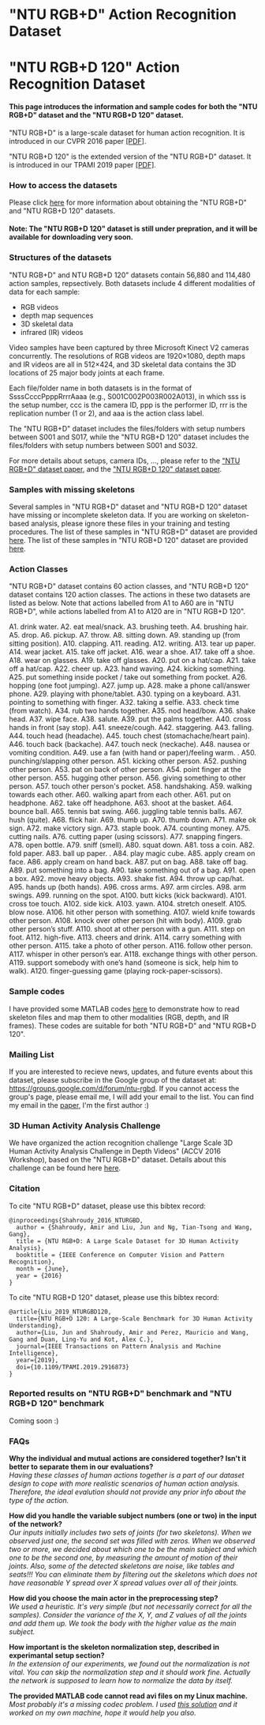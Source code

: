 # "NTU RGB+D" Action Recognition Dataset
# "NTU RGB+D 120" Action Recognition Dataset

#### This page introduces the information and sample codes for both the "NTU RGB+D" dataset and the "NTU RGB+D 120" dataset.

"NTU RGB+D" is a large-scale dataset for human action recognition.
It is introduced in our CVPR 2016 paper [[PDF]](http://www.cv-foundation.org/openaccess/content_cvpr_2016/papers/Shahroudy_NTU_RGBD_A_CVPR_2016_paper.pdf). 

"NTU RGB+D 120" is the extended version of the "NTU RGB+D" dataset.
It is introduced in our TPAMI 2019 paper [[PDF]](https://doi.org/10.1109/TPAMI.2019.2916873).

### How to access the datasets

Please click [here](http://rose1.ntu.edu.sg/Datasets/actionRecognition.asp) for more information about obtaining the "NTU RGB+D" and "NTU RGB+D 120" datasets. 

#### Note: The "NTU RGB+D 120" dataset is still under prepration, and it will be available for downloading very soon.

### Structures of the datasets

"NTU RGB+D" and NTU RGB+D 120" datasets contain 56,880 and 114,480 action samples, repsectively. Both datasets include 4 different modalities of data for each sample:
* RGB videos
* depth map sequences
* 3D skeletal data
* infrared (IR) videos

Video samples have been captured by three Microsoft Kinect V2 cameras concurrently. 
The resolutions of RGB videos are 1920×1080, depth maps and IR videos are all in 512×424, and 3D skeletal data contains the 3D locations of 25 major body joints at each frame.

Each file/folder name in both datasets is in the format of SsssCcccPpppRrrrAaaa (e.g., S001C002P003R002A013), in which sss is the setup number, ccc is the camera ID, ppp is the performer ID, rrr is the replication number (1 or 2), and aaa is the action class label.

The "NTU RGB+D" dataset includes the files/folders with setup numbers between S001 and S017, while the "NTU RGB+D 120" dataset includes the files/folders with setup numbers between S001 and S032. 

For more details about setups, camera IDs, ..., please refer to the ["NTU RGB+D" dataset paper](http://www.cv-foundation.org/openaccess/content_cvpr_2016/papers/Shahroudy_NTU_RGBD_A_CVPR_2016_paper.pdf), and the ["NTU RGB+D 120" dataset paper](https://doi.org/10.1109/TPAMI.2019.2916873). 

### Samples with missing skeletons

Several samples in "NTU RGB+D" dataset and "NTU RGB+D 120" dataset have missing or incomplete skeleton data.
If you are working on skeleton-based analysis, please ignore these files in your training and testing procedures.
The list of these samples in "NTU RGB+D" dataset are provided [here](https://github.com/shahroudy/NTURGB-D/blob/master/Matlab/NTU_RGBD_samples_with_missing_skeletons.txt).
The list of these samples in "NTU RGB+D 120" dataset are provided [here](https://github.com/shahroudy/NTURGB-D/blob/master/Matlab/NTU_RGBD120_samples_with_missing_skeletons.txt).

### Action Classes

"NTU RGB+D" dataset contains 60 action classes, and "NTU RGB+D 120" dataset contains 120 action classes. The actions in these two datasets are listed as below. 
Note that actions labelled from A1 to A60 are in "NTU RGB+D", while actions labelled from A1 to A120 are in "NTU RGB+D 120".

A1. drink water. 
A2. eat meal/snack. 
A3. brushing teeth. 
A4. brushing hair. 
A5. drop. 
A6. pickup. 
A7. throw. 
A8. sitting down. 
A9. standing up (from sitting position). 
A10. clapping. 
A11. reading. 
A12. writing. 
A13. tear up paper. 
A14. wear jacket. 
A15. take off jacket. 
A16. wear a shoe. 
A17. take off a shoe. 
A18. wear on glasses. 
A19. take off glasses. 
A20. put on a hat/cap. 
A21. take off a hat/cap. 
A22. cheer up. 
A23. hand waving. 
A24. kicking something. 
A25. put something inside pocket / take out something from pocket. 
A26. hopping (one foot jumping). 
A27. jump up. 
A28. make a phone call/answer phone. 
A29. playing with phone/tablet. 
A30. typing on a keyboard. 
A31. pointing to something with finger. 
A32. taking a selfie. 
A33. check time (from watch). 
A34. rub two hands together. 
A35. nod head/bow. 
A36. shake head. 
A37. wipe face. 
A38. salute. 
A39. put the palms together. 
A40. cross hands in front (say stop). 
A41. sneeze/cough. 
A42. staggering. 
A43. falling. 
A44. touch head (headache). 
A45. touch chest (stomachache/heart pain). 
A46. touch back (backache). 
A47. touch neck (neckache). 
A48. nausea or vomiting condition. 
A49. use a fan (with hand or paper)/feeling warm. . 
A50. punching/slapping other person. 
A51. kicking other person. 
A52. pushing other person. 
A53. pat on back of other person. 
A54. point finger at the other person. 
A55. hugging other person. 
A56. giving something to other person. 
A57. touch other person's pocket. 
A58. handshaking. 
A59. walking towards each other. 
A60. walking apart from each other. 
A61. put on headphone. 
A62. take off headphone. 
A63. shoot at the basket. 
A64. bounce ball. 
A65. tennis bat swing. 
A66. juggling table tennis balls. 
A67. hush (quite). 
A68. flick hair. 
A69. thumb up. 
A70. thumb down. 
A71. make ok sign. 
A72. make victory sign. 
A73. staple book. 
A74. counting money. 
A75. cutting nails. 
A76. cutting paper (using scissors). 
A77. snapping fingers. 
A78. open bottle. 
A79. sniff (smell). 
A80. squat down. 
A81. toss a coin. 
A82. fold paper. 
A83. ball up paper. . 
A84. play magic cube. 
A85. apply cream on face. 
A86. apply cream on hand back. 
A87. put on bag. 
A88. take off bag. 
A89. put something into a bag. 
A90. take something out of a bag. 
A91. open a box. 
A92. move heavy objects. 
A93. shake fist. 
A94. throw up cap/hat. 
A95. hands up (both hands). 
A96. cross arms. 
A97. arm circles. 
A98. arm swings. 
A99. running on the spot. 
A100.	butt kicks (kick backward). 
A101.	cross toe touch. 
A102.	side kick. 
A103.	yawn. 
A104.	stretch oneself. 
A105.	blow nose. 
A106.	hit other person with something. 
A107.	wield knife towards other person. 
A108.	knock over other person (hit with body). 
A109.	grab other person’s stuff. 
A110.	shoot at other person with a gun. 
A111.	step on foot. 
A112.	high-five. 
A113.	cheers and drink. 
A114.	carry something with other person. 
A115.	take a photo of other person. 
A116.	follow other person. 
A117.	whisper in other person’s ear. 
A118.	exchange things with other person. 
A119.	support somebody with one’s hand (someone is sick, help him to walk). 
A120. finger-guessing game (playing rock-paper-scissors). 


### Sample codes

I have provided some MATLAB codes [here](https://github.com/shahroudy/NTURGB-D/tree/master/Matlab) to demonstrate how to read skeleton files and map them to other modalities (RGB, depth, and IR frames). These codes are suitable for both "NTU RGB+D" and "NTU RGB+D 120".

### Mailing List

If you are interested to recieve news, updates, and future events about this dataset, please subscribe in the Google group of the dataset at: https://groups.google.com/d/forum/ntu-rgbd.
If you cannot access the group's page, please email me, I will add your email to the list. 
You can find my email in the [paper](http://www.cv-foundation.org/openaccess/content_cvpr_2016/papers/Shahroudy_NTU_RGBD_A_CVPR_2016_paper.pdf), I'm the first author :)

### 3D Human Activity Analysis Challenge

We have organized the action recognition challenge "Large Scale 3D Human Activity Analysis Challenge in Depth Videos" (ACCV 2016 Workshop), based on the "NTU RGB+D" dataset. 
Details about this challenge can be found here [here](http://rose1.ntu.edu.sg/ActionRecognitionChallenge).

### Citation

To cite "NTU RGB+D" dataset, please use this bibtex record:

```
@inproceedings{Shahroudy_2016_NTURGBD,
  author = {Shahroudy, Amir and Liu, Jun and Ng, Tian-Tsong and Wang, Gang},
  title = {NTU RGB+D: A Large Scale Dataset for 3D Human Activity Analysis},
  booktitle = {IEEE Conference on Computer Vision and Pattern Recognition},
  month = {June},
  year = {2016}
}
```

To cite "NTU RGB+D 120" dataset, please use this bibtex record:

```
@article{Liu_2019_NTURGBD120,
  title={NTU RGB+D 120: A Large-Scale Benchmark for 3D Human Activity Understanding},
  author={Liu, Jun and Shahroudy, Amir and Perez, Mauricio and Wang, Gang and Duan, Ling-Yu and Kot, Alex C.},
  journal={IEEE Transactions on Pattern Analysis and Machine Intelligence},
  year={2019},
  doi={10.1109/TPAMI.2019.2916873}
}
```

### Reported results on "NTU RGB+D" benchmark and "NTU RGB+D 120" benchmark

Coming soon :)

### FAQs

**Why the individual and mutual actions are considered together? Isn't it better to separate them in our evaluations?**<br>
*Having these classes of human actions together is a part of our dataset design to cope with more realistic scenarios of human action analysis. Therefore, the ideal evalution should not provide any prior info about the type of the action.*

**How did you handle the variable subject numbers (one or two) in the input of the network?**<br>
*Our inputs initially includes two sets of joints (for two skeletons).
When we observed just one, the second set was filled with zeros.
When we observed two or more, we decided about which one to be the main subject and which one to be the second one, by measuring the amount of motion of their joints.
Also, some of the detected skeletons are noise, like tables and seats!!!
You can eliminate them by filtering out the skeletons which does not have reasonable Y spread over X spread values over all of their joints.*

**How did you choose the main actor in the preprocessing step?**<br>
*We used a heuristic. It's very simple (but not necessarily correct for all the samples).
Consider the variance of the X, Y, and Z values of all the joints and add them up.
We took the body with the higher value as the main subject.*

**How important is the skeleton normalization step, described in experimantal setup section?**<br>
*In the extension of our experiments, we found out the normalization is not vital.
You can skip the normalization step and it should work fine.
Actually the network is supposed to learn how to normalize the data by itself.*

**The provided MATLAB code cannot read avi files on my Linux machine.**<br>
*Most probably it's a missing codec problem.
I used [this solution](http://askubuntu.com/questions/575869/how-do-i-install-gstreamer0-10-ffmpeg-on-ubuntu-14-10/707612#707612) and it worked on my own machine, hope it would help you also.*
